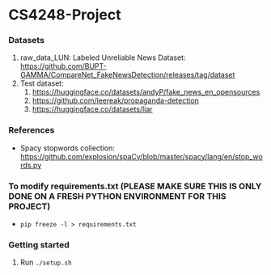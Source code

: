 # CS4248-Project

### Datasets
1) raw_data_LUN: Labeled Unreliable News Dataset: https://github.com/BUPT-GAMMA/CompareNet_FakeNewsDetection/releases/tag/dataset
2) Test dataset: 
   1) https://huggingface.co/datasets/andyP/fake_news_en_opensources
   2) https://github.com/leereak/propaganda-detection
   3) https://huggingface.co/datasets/liar

### References
- Spacy stopwords collection: https://github.com/explosion/spaCy/blob/master/spacy/lang/en/stop_words.py

### To modify requirements.txt (PLEASE MAKE SURE THIS IS ONLY DONE ON A FRESH PYTHON ENVIRONMENT FOR THIS PROJECT)
- `pip freeze -l > requirements.txt`

### Getting started
1) Run `./setup.sh`